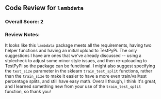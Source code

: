 ## Code Review for `lambdata`

### Overall Score: 2

### Review Notes:
It looks like this `lambdata` package meets all the requirements, having two helper functions and having an initial upload to TestPyPi. The only suggestions I have are ones that we've already discussed -- using a stylecheck to adjust some minor style issues, and then re-uploading to TestPyPi so the package can be functional. I might also suggest specifying the `test_size` parameter in the sklearn `train_test_split` functions, rather than the `train_size` to make it easier to have a more even train/val/test percentage splits, and still have easy math. Overall though, I think it's great, and I learned something new from your use of the `train_test_split` function, so thank you!